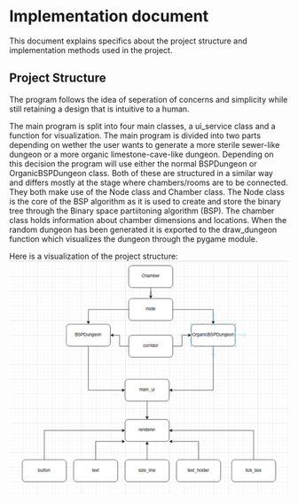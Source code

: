 # Implementation document

This document explains specifics about the project structure and implementation methods used in the project.
 
## Project Structure

The program follows the idea of seperation of concerns and simplicity while still retaining a design that is intuitive to a human. 

The main program is split into four main classes, a ui_service class and a function for visualization. The main  program is divided into two parts depending on wether the user wants to generate a more sterile sewer-like dungeon or a more organic limestone-cave-like dungeon. Depending on this decision the program will use either the normal BSPDungeon or OrganicBSPDungeon class. Both of these are structured in a similar way and differs mostly at the stage where chambers/rooms are to be connected. They both make use of the Node class and Chamber class. The Node class is the core of the BSP algorithm as it is used to create and store the binary tree through the Binary space partiitoning algorithm (BSP). The chamber class holds information about chamber dimensions and locations. When the random dungeon has been generated it is exported to the draw_dungeon function which visualizes the dungeon through the pygame module.   


Here is a visualization of the project structure:
![](./pictures/project_structure.png)
